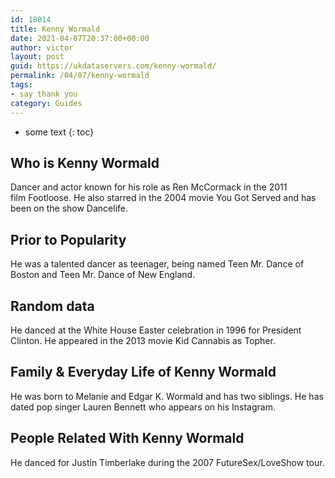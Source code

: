 ```yaml
---
id: 18014
title: Kenny Wormald
date: 2021-04-07T20:37:00+00:00
author: victor
layout: post
guid: https://ukdataservers.com/kenny-wormald/
permalink: /04/07/kenny-wormald
tags:
- say thank you
category: Guides
---
```


* some text
{: toc}


## Who is Kenny Wormald



Dancer and actor known for his role as Ren McCormack in the 2011 film Footloose. He also starred in the 2004 movie You Got Served and has been on the show Dancelife.

                
                
                
## Prior to Popularity



He was a talented dancer as teenager, being named Teen Mr. Dance of Boston and Teen Mr. Dance of New England.

                
                
                
## Random data



He danced at the White House Easter celebration in 1996 for President Clinton. He appeared in the 2013 movie Kid Cannabis as Topher.

                
                
                
## Family & Everyday Life of Kenny Wormald



He was born to Melanie and Edgar K. Wormald and has two siblings. He has dated pop singer Lauren Bennett who appears on his Instagram.

                
                
                
## People Related With Kenny Wormald



He danced for Justin Timberlake during the 2007 FutureSex/LoveShow tour.

                
              
            
          
          
          